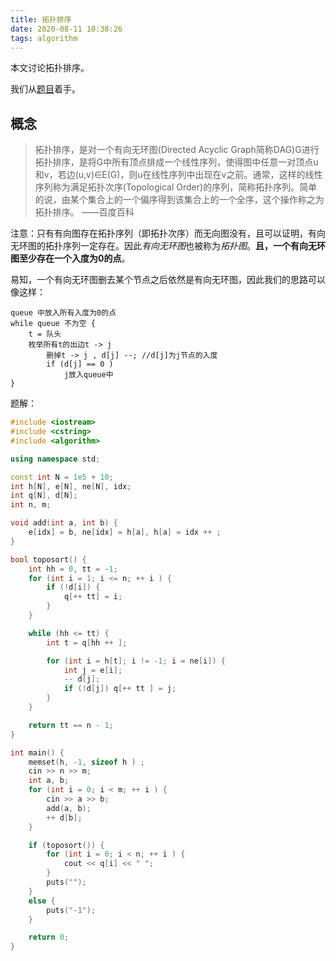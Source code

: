 ```yaml
---
title: 拓扑排序
date: 2020-08-11 10:38:26
tags: algorithm
---
```


本文讨论拓扑排序。

<!--more-->

我们从[题目](https://www.acwing.com/problem/content/850/)着手。

## 概念

> 拓扑排序，是对一个有向无环图(Directed Acyclic Graph简称DAG)G进行拓扑排序，是将G中所有顶点排成一个线性序列，使得图中任意一对顶点u和v，若边(u,v)∈E(G)，则u在线性序列中出现在v之前。通常，这样的线性序列称为满足拓扑次序(Topological Order)的序列，简称拓扑序列。简单的说，由某个集合上的一个偏序得到该集合上的一个全序，这个操作称之为拓扑排序。  ——百度百科

注意：只有有向图存在拓扑序列（即拓扑次序）而无向图没有，且可以证明，有向无环图的拓扑序列一定存在。因此*有向无环图*也被称为*拓扑图*。**且，一个有向无环图至少存在一个入度为0的点**。

易知，一个有向无环图删去某个节点之后依然是有向无环图，因此我们的思路可以像这样：

```note
queue 中放入所有入度为0的点
while queue 不为空 {
    t = 队头
    枚举所有t的出边t -> j
        删掉t -> j , d[j] --; //d[j]为j节点的入度
        if (d[j] == 0 )
            j放入queue中
}
```

题解：

```cpp
#include <iostream>
#include <cstring>
#include <algorithm>

using namespace std;

const int N = 1e5 + 10;
int h[N], e[N], ne[N], idx;
int q[N], d[N];
int n, m;

void add(int a, int b) {
    e[idx] = b, ne[idx] = h[a], h[a] = idx ++ ;
}

bool toposort() {
    int hh = 0, tt = -1;
    for (int i = 1; i <= n; ++ i ) {
        if (!d[i]) {
            q[++ tt] = i;
        }
    }

    while (hh <= tt) {
        int t = q[hh ++ ];

        for (int i = h[t]; i != -1; i = ne[i]) {
            int j = e[i];
            -- d[j];
            if (!d[j]) q[++ tt ] = j;
        }
    }

    return tt == n - 1;
}

int main() {
    memset(h, -1, sizeof h ) ;
    cin >> n >> m;
    int a, b;
    for (int i = 0; i < m; ++ i ) {
        cin >> a >> b;
        add(a, b);
        ++ d[b];
    }

    if (toposort()) {
        for (int i = 0; i < n; ++ i ) {
            cout << q[i] << " ";
        }
        puts("");
    }
    else {
        puts("-1");
    }

    return 0;
}
```
